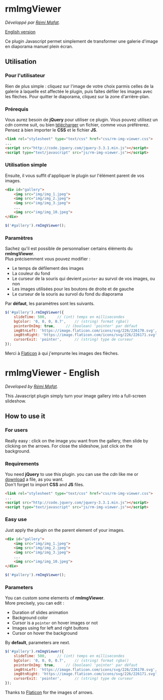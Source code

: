 # rmImgViewer

_Développé par [Rémi Mafat](http://www.remimafat.fr)._

[English version](#rmimgviewer-english)

Ce plugin Javascript permet simplement de transformer une galerie d'image en diaporama manuel plein écran.  

## Utilisation 

### Pour l'utilisateur

Rien de plus simple : cliquez sur l'image de votre choix parmis celles de la galerie à laquelle est affectée le plugin, puis faites défiler les images avec les flèches. Pour quitter le diaporama, cliquez sur la zone d'arrière-plan.

### Prérequis

Vous aurez besoin de **jQuery** pour utiliser ce plugin. Vous pouvez utilisez un _cdn_ comme suit, ou bien [télécharger](https://jquery.com/download/) un fichier, comme vous préférerez.   
Pensez à bien importer le **CSS** et le fichier **JS**.

```html
<link rel="stylesheet" type="text/css" href="css/rm-img-viewer.css">
...
<script src="http://code.jquery.com/jquery-3.3.1.min.js"></script>
<script type="text/javascript" src="js/rm-img-viewer.js"></script>
```

### Utilisation simple

Ensuite, il vous suffit d'appliquer le plugin sur l'élément parent de vos images.

```html
<div id="gallery">
	<img src="img/img_1.jpeg">
	<img src="img/img_2.jpeg">
	<img src="img/img_3.jpeg">
	...
	<img src="img/img_10.jpeg">
</div>
```
```javascript
$('#gallery').rmImgViewer();
```

### Paramètres

Sachez qu'il est possible de personnaliser certains éléments du **rmImgViewer**.  
Plus précisemment vous pouvez modifier :  
- Le temps de défilement des images
- La couleur du fond
- Le curseur de la souris qui devient `pointer` au survol de vos images, ou non
- Les images utilisées pour les boutons de droite et de gauche
- Le curseur de la souris au survol du fond du diaporama

Par **défaut**, les paramètres sont les suivants.

```javascript
$('#gallery').rmImgViewer({
	slideTime: 500,		// (int) temps en millisecondes
	bgColor: '0, 0, 0, 0.7',	// (string) format rgba()
	pointerOnImg: true,		// (boolean) 'pointer' par défaut
	imgBtnLeft: 'https://image.flaticon.com/icons/svg/226/226170.svg',	// (string) Url de l'image
	imgBtnRight: 'https://image.flaticon.com/icons/svg/226/226171.svg', // (string) Url de l'image
	cursorExit: 'pointer',		// (string) type de curseur
});
```

Merci à [Flaticon](https://www.flaticon.com/) à qui j'emprunte les images des flèches. 

# rmImgViewer - English

_Developed by [Rémi Mafat](http://www.remimafat.fr)._

This Javascript plugin simply turn your image gallery into a full-screen slideshow.

## How to use it

### For users

Really easy : click on the image you want from the gallery, then slide by clicking on the arrows. For close the slideshow, just click on the background.

### Requirements

You need **jQuery** to use this plugin. you can use the _cdn_ like me or [download](https://jquery.com/download/) a file, as you want.   
Don't forget to import **CSS** and **JS** files.

```html
<link rel="stylesheet" type="text/css" href="css/rm-img-viewer.css">
...
<script src="http://code.jquery.com/jquery-3.3.1.min.js"></script>
<script type="text/javascript" src="js/rm-img-viewer.js"></script>
```

### Easy use

Just apply the plugin on the parent element of your images.

```html
<div id="gallery">
	<img src="img/img_1.jpeg">
	<img src="img/img_2.jpeg">
	<img src="img/img_3.jpeg">
	...
	<img src="img/img_10.jpeg">
</div>
```
```javascript
$('#gallery').rmImgViewer();
```

### Parameters

You can custom some elements of **rmImgViewer**.  
More precisely, you can edit :  
- Duration of slides animation
- Background color
- Cursor is a `pointer` on hover images or not
- Images using for left and right buttons
- Cursor on hover the background 

By **default**, parameters are next.

```javascript
$('#gallery').rmImgViewer({
	slideTime: 500,		// (int) temps en millisecondes
	bgColor: '0, 0, 0, 0.7',	// (string) format rgba()
	pointerOnImg: true,		// (boolean) 'pointer' par défaut
	imgBtnLeft: 'https://image.flaticon.com/icons/svg/226/226170.svg',	// (string) Url de l'image
	imgBtnRight: 'https://image.flaticon.com/icons/svg/226/226171.svg', // (string) Url de l'image
	cursorExit: 'pointer',		// (string) type de curseur
});
```

Thanks to [Flaticon](https://www.flaticon.com/) for the images of arrows.